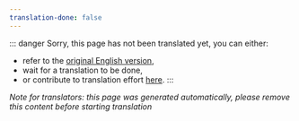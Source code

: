 ```yaml
---
translation-done: false
---
```

::: danger
Sorry, this page has not been translated yet, you can either:
- refer to the [original English version](<..\..\mapping\extended-mapping.md>),
- wait for a translation to be done,
- or contribute to translation effort [here](https://github.com/bsmg/wiki).
:::

_Note for translators: this page was generated automatically, please remove this content before starting translation_
